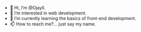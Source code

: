 - 👋 Hi, I’m @OjayII.
- 👀 I’m interested in web development.
- 🌱 I’m currently learning the basics of front-end development.
- 📫 How to reach me?... just say my name.
<!---
OjayII/OjayII is a ✨ special ✨ repository because its `README.md` (this file) appears on your GitHub profile.
You can click the Preview link to take a look at your changes.
--->
